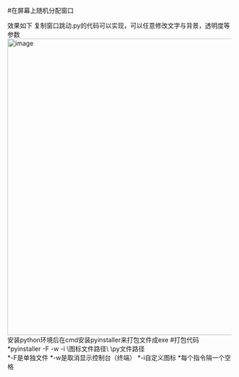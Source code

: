 #在屏幕上随机分配窗口

效果如下 复制窗口跳动.py的代码可以实现，可以任意修改文字与背景，透明度等参数
<img width="1275" height="667" alt="image" src="https://github.com/user-attachments/assets/a09f89fd-9497-4f94-a2be-33875db15ab7" />
安装python环境后在cmd安装pyinstaller来打包文件成exe
#打包代码
*pyinstaller -F -w -i \图标文件路径\ \py文件路径\
*-F是单独文件
*-w是取消显示控制台（终端）
*-i自定义图标
*每个指令隔一个空格
